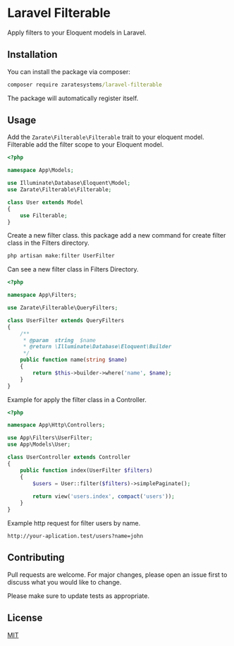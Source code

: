# Laravel Filterable
Apply filters to your Eloquent models in Laravel.

## Installation
You can install the package via composer:

```cmd
composer require zaratesystems/laravel-filterable
```

The package will automatically register itself.

## Usage
Add the `Zarate\Filterable\Filterable` trait to your eloquent model.
Filterable add the filter scope to your Eloquent model.

```php
<?php

namespace App\Models;

use Illuminate\Database\Eloquent\Model;
use Zarate\Filterable\Filterable;

class User extends Model
{
    use Filterable;
}
```

Create a new filter class. this package add a new command for create filter class in the Filters directory.

```cmd
php artisan make:filter UserFilter
```

Can see a new filter class in Filters Directory.

```php
<?php

namespace App\Filters;

use Zarate\Filterable\QueryFilters;

class UserFilter extends QueryFilters
{
    /**
     * @param  string  $name
     * @return \Illuminate\Database\Eloquent\Builder
     */
    public function name(string $name)
    {
        return $this->builder->where('name', $name);
    }
}
```

Example for apply the filter class in a Controller.

```php
<?php

namespace App\Http\Controllers;

use App\Filters\UserFilter;
use App\Models\User;

class UserController extends Controller
{
    public function index(UserFilter $filters)
    {
        $users = User::filter($filters)->simplePaginate();
        
        return view('users.index', compact('users'));
    }
}
```

Example http request for filter users by name.

```
http://your-aplication.test/users?name=john
```

## Contributing
Pull requests are welcome. For major changes, please open an issue first to discuss what you would like to change.

Please make sure to update tests as appropriate.

## License
[MIT](./LICENSE.md)